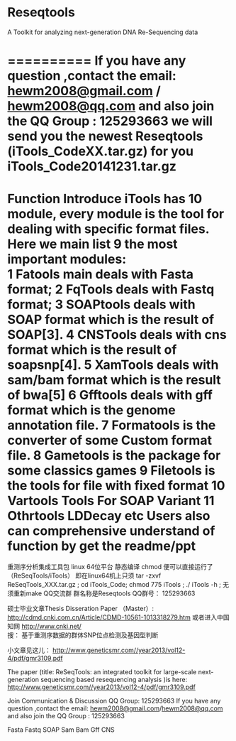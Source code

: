 <b>Reseqtools</b>
==========

A Toolkit for analyzing next-generation DNA Re-Sequencing data

==========
If you have any question ,contact the email: hewm2008@gmail.com  /  hewm2008@qq.com  and also join the QQ Group : 125293663
we will send you the newest  Reseqtools (iTools_CodeXX.tar.gz)  for you  
iTools_Code20141231.tar.gz
==========
Function Introduce
iTools has 10 module, every module is the tool for dealing with specific format files. Here we main list 9  the most important modules:
<br/>1 Fatools                   main deals with Fasta format;
2 FqTools                  deals with Fastq format;
3 SOAPtools                deals with SOAP format which is the result of SOAP[3].
4 CNSTools                 deals with cns format which is the result of soapsnp[4].
5 XamTools                 deals with sam/bam format which is the result of bwa[5]
6 Gfftools                 deals with gff format which is the genome annotation file.
7 Formatools               is the converter of some Custom format file.
8 Gametools                is the package for some classics games
9 Filetools                 is the tools for file with fixed format 
10 Vartools                 Tools For SOAP Variant
11 Othrtools                LDDecay etc
Users also can comprehensive understand of function by get the readme/ppt
==========
重测序分析集成工具包 linux 64位平台 静态编译 chmod 便可以直接运行了 （ReSeqTools/iTools）
即在linux64机上只须 tar -zxvf  ReSeqTools_XXX.tar.gz   ;  cd   iTools_Code;  chmod 775 iTools ;  ./ iTools  -h   ; 无须重新make 
QQ交流群 群名称是Reseqtools  QQ群号： 125293663

硕士毕业文章Thesis Disseration Paper （Master）: 
http://cdmd.cnki.com.cn/Article/CDMD-10561-1013318279.htm
或者进入中国知网  http://www.cnki.net/  
搜： 基于重测序数据的群体SNP位点检测及基因型判断

小文章见这儿：
http://www.geneticsmr.com//year2013/vol12-4/pdf/gmr3109.pdf

The paper (title: ReSeqTools: an integrated toolkit for large-scale next-generation sequencing based resequencing analysis  )is here:
http://www.geneticsmr.com//year2013/vol12-4/pdf/gmr3109.pdf


Join Communication & Discussion QQ Group: 125293663
If you have any question ,contact the email: hewm2008@gmail.com/hewm2008@qq.com  and also join the QQ Group : 125293663

Fasta  Fastq  SOAP  Sam Bam Gff CNS
